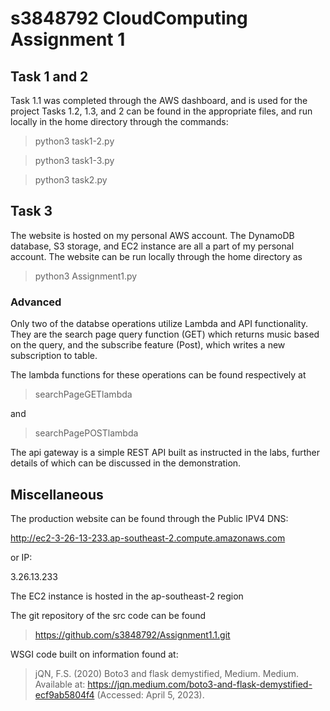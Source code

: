# s3848792 CloudComputing Assignment 1

## Task 1 and 2

Task 1.1 was completed through the AWS dashboard, and is used for the project
Tasks 1.2, 1.3, and 2 can be found in the appropriate files, and run locally in the home directory through the commands:

>python3 task1-2.py

>python3 task1-3.py

>python3 task2.py

## Task 3

The website is hosted on my personal AWS account. 
The DynamoDB database, S3 storage, and EC2 instance are all a part of my personal account. 
The website can be run locally through the home directory as
>python3 Assignment1.py



### Advanced

Only two of the databse operations utilize Lambda and API functionality. They are the search page query function (GET) which returns music based on the query, and the subscribe feature (Post), which writes a new subscription to table. 

The lambda functions for these operations can be found respectively at 

>searchPageGETlambda

and 

>searchPagePOSTlambda

The api gateway is a simple REST API built as instructed in the labs, further details of which can be discussed in the demonstration.

## Miscellaneous

The production website can be found through the Public IPV4 DNS:

http://ec2-3-26-13-233.ap-southeast-2.compute.amazonaws.com

or IP:

3.26.13.233

The EC2 instance is hosted in the ap-southeast-2 region


The git repository of the src code can be found
>https://github.com/s3848792/Assignment1.1.git


WSGI code built on information found at:

>jQN, F.S. (2020) Boto3 and flask demystified, Medium. Medium. Available at: https://jqn.medium.com/boto3-and-flask-demystified-ecf9ab5804f4 (Accessed: April 5, 2023). 


